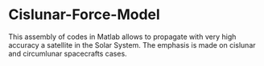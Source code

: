 # Cislunar-Force-Model
This assembly of codes in Matlab allows to propagate with very high accuracy a satellite in the Solar System. The emphasis is made on cislunar and circumlunar spacecrafts cases.  
